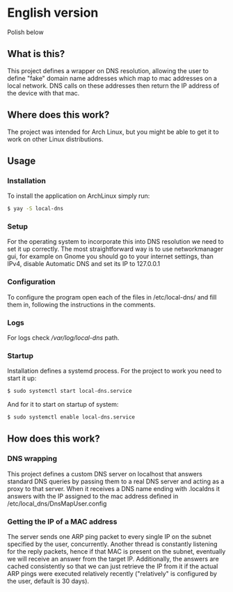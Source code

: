 # English version
Polish below
## What is this?
This project defines a wrapper on DNS resolution, allowing the user to
define "fake" domain name addresses which map to mac addresses on a
local network. DNS calls on these addresses then return the IP address
of the device with that mac.
## Where does this work?
The project was intended for Arch Linux, but you might be able to get it
to work on other Linux distributions.
## Usage
### Installation
To install the application on ArchLinux simply run:
```sh
$ yay -S local-dns
```

### Setup

For the operating system to incorporate this into DNS resolution we need
to set it up correctly. The most straightforward way is to use
networkmanager gui, for example on Gnome you should go to your internet
settings, than IPv4, disable Automatic DNS and set its IP to 127.0.0.1

### Configuration
To configure the program open each of the files in /etc/local-dns/ and
fill them in, following the instructions in the comments.

### Logs
For logs check */var/log/local-dns* path.

### Startup
Installation defines a systemd process. For the project to work you need
to start it up:
```sh
$ sudo systemctl start local-dns.service
```
And for it to start on startup of system:
```sh
$ sudo systemctl enable local-dns.service
```

## How does this work?
### DNS wrapping
This project defines a custom DNS server on localhost that answers
standard DNS queries by passing them to a real DNS server and acting as
a proxy to that server. When it receives a DNS name ending with
.localdns it answers with the IP assigned to the mac address defined in
/etc/local_dns/DnsMapUser.config
### Getting the IP of a MAC address
The server sends one ARP ping packet to every single IP on the subnet
specified by the user, concurrently. Another thread is constantly
listening for the reply packets, hence if that MAC is present on the
subnet, eventually we will receive an answer from the target IP.
Additionally, the answers are cached consistently so that we can just
retrieve the IP from it if the actual ARP pings were executed relatively
recently ("relatively" is configured by the user, default is 30 days).

